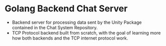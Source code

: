 # Golang Backend Chat Server
 
- Backend server for processing data sent by the Unity Package contained in the Chat System Repository.
- TCP Protocol backend built from scratch, with the goal of learning more how both backends and the TCP internet protocol work.
